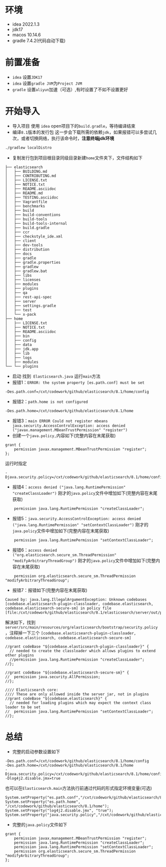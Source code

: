 # 环境
* idea 2022.1.3
* jdk17
* macos 10.14.6
* gradle 7.4.2(代码自动下载)

# 前置准备

* `idea` 设置`JDK17`
* `idea` 设置`gradle JVM`为`Project JVM`
* `gradle` 设置`aliyun`加速（可选）,有时设置了不如不设置更好

# 开始导入
* 导入项目
使用 `idea` open项目下的`build.gradle`，等待编译结束
* 编译`8.1`版本的发行包
这一步会下载所需的依赖`jdk`，如果报错可以多尝试几次，或者切换网络，执行该命令时，**注意终端jdk环境**
```sh
./gradlew localDistro
```
* 复制发行包到项目根目录同级目录新建`home`文件夹下，文件结构如下
```text
├── elasticsearch
│   ├── BUILDING.md
│   ├── CONTRIBUTING.md
│   ├── LICENSE.txt
│   ├── NOTICE.txt
│   ├── README.asciidoc
│   ├── README.md
│   ├── TESTING.asciidoc
│   ├── Vagrantfile
│   ├── benchmarks
│   ├── build
│   ├── build-conventions
│   ├── build-tools
│   ├── build-tools-internal
│   ├── build.gradle
│   ├── ccr
│   ├── checkstyle_ide.xml
│   ├── client
│   ├── dev-tools
│   ├── distribution
│   ├── docs
│   ├── gradle
│   ├── gradle.properties
│   ├── gradlew
│   ├── gradlew.bat
│   ├── libs
│   ├── licenses
│   ├── modules
│   ├── plugins
│   ├── qa
│   ├── rest-api-spec
│   ├── server
│   ├── settings.gradle
│   ├── test
│   └── x-pack
├── home
│   ├── LICENSE.txt
│   ├── NOTICE.txt
│   ├── README.asciidoc
│   ├── bin
│   ├── config
│   ├── data
│   ├── jdk.app
│   ├── lib
│   ├── logs
│   ├── modules
└── └── plugins

```
* 启动
 找到` Elasticsearch.java` 运行`main`方法
* 报错1：`ERROR: the system property [es.path.conf] must be set`
```text
-Des.path.conf=/cxt/codework/github/elasticsearch/8.1/home/config
```
* 报错2：`path.home is not configured`
```text
-Des.path.home=/cxt/codework/github/elasticsearch/8.1/home
```
* 报错3：`main ERROR Could not register mbeans java.security.AccessControlException: access denied ("javax.management.MBeanTrustPermission" "register")`
* 创建一个`java.policy,`内容如下(完整内容在末尾获取)
```text
grant {
    permission javax.management.MBeanTrustPermission "register";
};
```
运行时指定

```text
-Djava.security.policy=/cxt/codework/github/elasticsearch/8.1/home/config/java.policy
```
* 报错4：`access denied ("java.lang.RuntimePermission" "createClassLoader")`
刚才的`java.policy`文件中增加如下(完整内容在末尾获取)
```text
    permission java.lang.RuntimePermission "createClassLoader";
```
* 报错5：`java.security.AccessControlException: access denied ("java.lang.RuntimePermission" "setContextClassLoader")`
  刚才的`java.policy`文件中增加如下(完整内容在末尾获取)
```text
    permission java.lang.RuntimePermission "setContextClassLoader";
```
* 报错6：`access denied ("org.elasticsearch.secure_sm.ThreadPermission" "modifyArbitraryThreadGroup")`
  刚才的`java.policy`文件中增加如下(完整内容在末尾获取)
```text
    permission org.elasticsearch.secure_sm.ThreadPermission "modifyArbitraryThreadGroup";
```
* 报错7：报错如下(完整内容在末尾获取)
```text
Caused by: java.lang.IllegalArgumentException: Unknown codebases [codebase.elasticsearch-plugin-classloader, codebase.elasticsearch, codebase.elasticsearch-secure-sm] in policy file [file:/cxt/codework/github/elasticsearch/8.1/elasticsearch/server/out/production/resources/org/elasticsearch/bootstrap/security.policy]

```
解决如下，找到 `server/src/main/resources/org/elasticsearch/bootstrap/security.policy`，注释掉一下三个
`[codebase.elasticsearch-plugin-classloader, codebase.elasticsearch, codebase.elasticsearch-secure-sm]`

```text
//grant codeBase "${codebase.elasticsearch-plugin-classloader}" {
  // needed to create the classloader which allows plugins to extend other plugins
  //permission java.lang.RuntimePermission "createClassLoader";
//};

//grant codeBase "${codebase.elasticsearch-secure-sm}" {
//  permission java.security.AllPermission;
//};

//// Elasticsearch core:
//// These are only allowed inside the server jar, not in plugins
//grant codeBase "${codebase.elasticsearch}" {
  // needed for loading plugins which may expect the context class loader to be set
//  permission java.lang.RuntimePermission "setContextClassLoader";
//};
```
# 总结

* 完整的启动参数设置如下

```text
-Des.path.conf=/cxt/codework/github/elasticsearch/8.1/home/config
-Des.path.home=/cxt/codework/github/elasticsearch/8.1/home
-Djava.security.policy=/cxt/codework/github/elasticsearch/8.1/home/config/java.policy
-Dlog4j2.disable.jmx=true
```
也可以在`Elasticsearch.main`方法执行前通过代码的形式指定环境变量(可选)

```text
System.setProperty("es.path.conf","/cxt/codework/github/elasticsearch/8.1/home/config");
System.setProperty("es.path.home", "/cxt/codework/github/elasticsearch/8.1/home");
System.setProperty("log4j2.disable.jmx", "true");    System.setProperty("java.security.policy","/cxt/codework/github/elasticsearch/8.1/home/config/java.policy");
```

* 完整的`java.policy`文件如下

```text
grant {
    permission javax.management.MBeanTrustPermission "register";
    permission java.lang.RuntimePermission "createClassLoader";
    permission java.lang.RuntimePermission "setContextClassLoader";
    permission org.elasticsearch.secure_sm.ThreadPermission "modifyArbitraryThreadGroup";
};
```

